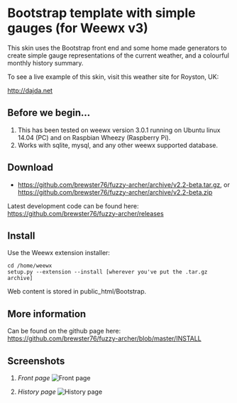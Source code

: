 Bootstrap template with simple gauges (for Weewx v3)
==================

This skin uses the Bootstrap front end and some home made generators to create simple gauge representations of the current weather, and a colourful monthly history summary.

To see a live example of this skin, visit this weather site for Royston, UK:

http://dajda.net

Before we begin...
--------
1. This has been tested on weewx version 3.0.1 running on Ubuntu linux 14.04 (PC) and
on Raspbian Wheezy (Raspberry Pi).</li>
2. Works with sqlite, mysql, and any other weewx supported database.</li>

Download
--------
* https://github.com/brewster76/fuzzy-archer/archive/v2.2-beta.tar.gz, or 
https://github.com/brewster76/fuzzy-archer/archive/v2.2-beta.zip

Latest development code can be found here: 
https://github.com/brewster76/fuzzy-archer/releases

Install
--------
Use the Weewx extension installer:

~~~~~~
cd /home/weewx
setup.py --extension --install [wherever you've put the .tar.gz archive]
~~~~~~

Web content is stored in public_html/Bootstrap.

More information
--------

Can be found on the github page here: https://github.com/brewster76/fuzzy-archer/blob/master/INSTALL


Screenshots
-----

1. *Front page*
![Front page](https://sourceforge.net/p/weewx/wiki/Bootstrap/attachment/bootstrap01.png)

2. *History page*
![History page](https://sourceforge.net/p/weewx/wiki/Bootstrap/attachment/bootstrap02.png)